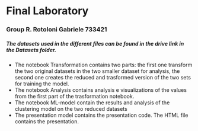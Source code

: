 # Final Laboratory
### Group R. Rotoloni Gabriele 733421

##### The datasets used in the different files can be found in the drive link in the Datasets folder.

- The notebook Transformation contains two parts: the first one transform the two original datasets in the two smaller dataset for analysis, the second one creates the reduced and trasformed version of the two sets for training the model.
- The notebook Analysis contains analysis e visualizations of the values from the first part of the trasformation notebook.
- The notebook ML-model contain the results and analysis of the clustering model on the two reduced datasets
- The presentation model contains the presentation code. The HTML file contains the presentation.
